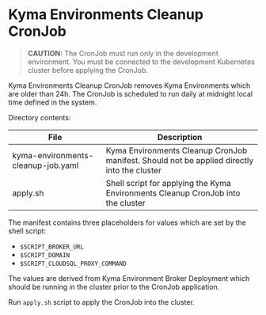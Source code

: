 # Kyma Environments Cleanup CronJob
>**CAUTION:** The CronJob must run only in the development environment. You must be connected to the development Kubernetes cluster before applying the CronJob.

Kyma Environments Cleanup CronJob removes Kyma Environments which are older than 24h. The CronJob is scheduled to run daily at midnight local time defined in the system.

Directory contents:

| File                               | Description                                                                                 |
|------------------------------------|---------------------------------------------------------------------------------------------|
| kyma-environments-cleanup-job.yaml | Kyma Environments Cleanup CronJob manifest. Should not be applied directly into the cluster |
| apply.sh                           | Shell script for applying the Kyma Environments Cleanup CronJob into the cluster            |

The manifest contains three placeholders for values which are set by the shell script:
- `$SCRIPT_BROKER_URL` 
- `$SCRIPT_DOMAIN`
- `$SCRIPT_CLOUDSQL_PROXY_COMMAND`

The values are derived from Kyma Environment Broker Deployment which should be running in the cluster prior to the CronJob application.

Run `apply.sh` script to apply the CronJob into the cluster.